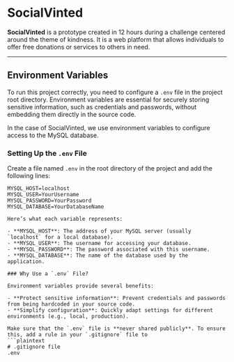 # SocialVinted  

**SocialVinted** is a prototype created in 12 hours during a challenge centered around the theme of kindness. It is a web platform that allows individuals to offer free donations or services to others in need.  

---

## Environment Variables  

To run this project correctly, you need to configure a `.env` file in the project root directory. Environment variables are essential for securely storing sensitive information, such as credentials and passwords, without embedding them directly in the source code.  

In the case of SocialVinted, we use environment variables to configure access to the MySQL database.  

### Setting Up the `.env` File  

Create a file named `.env` in the root directory of the project and add the following lines:  

```plaintext
MYSQL_HOST=localhost
MYSQL_USER=YourUsername
MYSQL_PASSWORD=YourPassword
MYSQL_DATABASE=YourDatabaseName

Here’s what each variable represents:

- **MYSQL_HOST**: The address of your MySQL server (usually `localhost` for a local database).  
- **MYSQL_USER**: The username for accessing your database.  
- **MYSQL_PASSWORD**: The password associated with this username.  
- **MYSQL_DATABASE**: The name of the database used by the application.  

### Why Use a `.env` File?  

Environment variables provide several benefits:  

- **Protect sensitive information**: Prevent credentials and passwords from being hardcoded in your source code.  
- **Simplify configuration**: Quickly adapt settings for different environments (e.g., local, production).  

Make sure that the `.env` file is **never shared publicly**. To ensure this, add a rule in your `.gitignore` file to
```plaintext
# .gitignore file
.env
